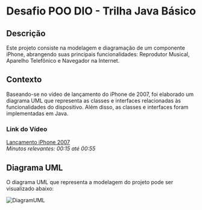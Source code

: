 # Desafio POO DIO - Trilha Java Básico

## Descrição
Este projeto consiste na modelagem e diagramação de um componente iPhone, abrangendo suas principais funcionalidades: Reprodutor Musical, Aparelho Telefônico e Navegador na Internet.

## Contexto
Baseando-se no vídeo de lançamento do iPhone de 2007, foi elaborado um diagrama UML que representa as classes e interfaces relacionadas às funcionalidades do dispositivo. Além disso, as classes e interfaces foram implementadas em Java.

### Link do Vídeo
[Lançamento iPhone 2007](#)  
*Minutos relevantes: 00:15 até 00:55*

## Diagrama UML
O diagrama UML que representa a modelagem do projeto pode ser visualizado abaixo:

![DiagramUML](https://github.com/user-attachments/assets/50381fe3-5a68-436a-baaf-09652092dafa)



